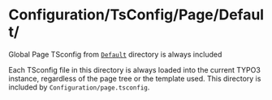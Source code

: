 # Configuration/TsConfig/Page/Default/

Global Page TSconfig from [`Default`](./) directory is always included

Each TSconfig file in this directory is always loaded into the current TYPO3 instance, regardless of the page tree or the template used. This directory is included by `Configuration/page.tsconfig`.
